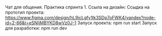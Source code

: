 Чат для общения. Практика спринта 1.
Ссыла на дизайн: Ссыдка на прототип проекта: https://www.figma.com/design/hL9icLgfy1lk3SDp7oFWK4/yandex?node-id=2-66&t=eSNIjMBYKD8wVz0J-1
Запуск проекта: npm run start
Запуск для разработки: npm run dev
